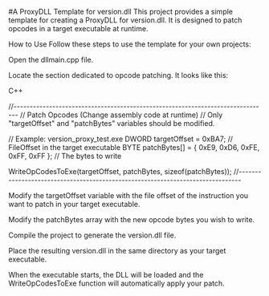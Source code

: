 #A ProxyDLL Template for version.dll
This project provides a simple template for creating a ProxyDLL for version.dll. It is designed to patch opcodes in a target executable at runtime.

How to Use
Follow these steps to use the template for your own projects:

Open the dllmain.cpp file.

Locate the section dedicated to opcode patching. It looks like this:

C++

//-------------------------------------------------------------------------------
// Patch Opcodes (Change assembly code at runtime)
// Only "targetOffset" and "patchBytes" variables should be modified.

// Example: version_proxy_test.exe
DWORD targetOffset = 0xBA7; // FileOffset in the target executable
BYTE patchBytes[] = { 0xE9, 0xD6, 0xFE, 0xFF, 0xFF }; // The bytes to write

WriteOpCodesToExe(targetOffset, patchBytes, sizeof(patchBytes));
//-------------------------------------------------------------------------------

Modify the targetOffset variable with the file offset of the instruction you want to patch in your target executable.

Modify the patchBytes array with the new opcode bytes you wish to write.

Compile the project to generate the version.dll file.

Place the resulting version.dll in the same directory as your target executable.

When the executable starts, the DLL will be loaded and the WriteOpCodesToExe function will automatically apply your patch.


